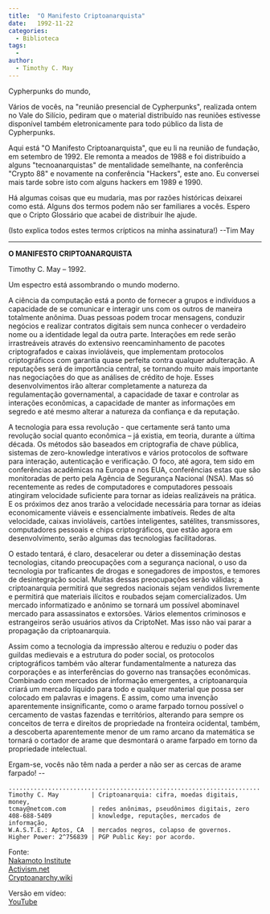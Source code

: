 ```yaml
---
title:  "O Manifesto Criptoanarquista"
date:   1992-11-22
categories:
  - Biblioteca
tags:
  -
author:
  - Timothy C. May
---
```


Cypherpunks do mundo,

Vários de vocês, na "reunião presencial de Cypherpunks", realizada ontem no Vale do Silício, pediram que o material distribuído nas reuniões estivesse disponível também eletronicamente para todo público da lista de Cypherpunks.

Aqui está "O Manifesto Criptoanarquista", que eu li na reunião de fundação, em setembro de 1992\. Ele remonta a meados de 1988 e foi distribuído a alguns "tecnoanarquistas" de mentalidade semelhante, na conferência "Crypto 88" e novamente na conferência "Hackers", este ano. Eu conversei mais tarde sobre isto com alguns hackers em 1989 e 1990.

Há algumas coisas que eu mudaria, mas por razões históricas deixarei como está. Alguns dos termos podem não ser familiares a vocês. Espero que o Cripto Glossário que acabei de distribuir lhe ajude.

(Isto explica todos estes termos crípticos na minha assinatura!) --Tim May

---

**O MANIFESTO CRIPTOANARQUISTA**

Timothy C. May – 1992.

Um espectro está assombrando o mundo moderno.

A ciência da computação está a ponto de fornecer a grupos e indivíduos a capacidade de se comunicar e interagir uns com os outros de maneira totalmente anônima. Duas pessoas podem trocar mensagens, conduzir negócios e realizar contratos digitais sem nunca conhecer o verdadeiro nome ou a identidade legal da outra parte. Interações em rede serão irrastreáveis através do extensivo reencaminhamento de pacotes criptografados e caixas invioláveis, que implementam protocolos criptográficos com garantia quase perfeita contra qualquer adulteração. A reputações será de importância central, se tornando muito mais importante nas negociações do que as análises de crédito de hoje. Esses desenvolvimentos irão alterar completamente a natureza da regulamentação governamental, a capacidade de taxar e controlar as interações econômicas, a capacidade de manter as informações em segredo e até mesmo alterar a natureza da confiança e da reputação.

A tecnologia para essa revolução - que certamente será tanto uma revolução social quanto econômica – já existia, em teoria, durante a última década. Os métodos são baseados em criptografia de chave pública, sistemas de zero-knowledge interativos e vários protocolos de software para interação, autenticação e verificação. O foco, até agora, tem sido em conferências acadêmicas na Europa e nos EUA, conferências estas que são monitoradas de perto pela Agência de Segurança Nacional (NSA). Mas só recentemente as redes de computadores e computadores pessoais atingiram velocidade suficiente para tornar as ideias realizáveis na prática. E os próximos dez anos trarão a velocidade necessária para tornar as ideias economicamente viáveis ​​e essencialmente imbatíveis. Redes de alta velocidade, caixas invioláveis, cartões inteligentes, satélites, transmissores, computadores pessoais e chips criptográficos, que estão agora em desenvolvimento, serão algumas das tecnologias facilitadoras.

O estado tentará, é claro, desacelerar ou deter a disseminação destas tecnologias, citando preocupações com a segurança nacional, o uso da tecnologia por traficantes de drogas e sonegadores de impostos, e temores de desintegração social. Muitas dessas preocupações serão válidas; a criptoanarquia permitirá que segredos nacionais sejam vendidos livremente e permitirá que materiais ilícitos e roubados sejam comercializados. Um mercado informatizado e anônimo se tornará um possível abominavel mercado ​​para assassinatos e extorsões. Vários elementos criminosos e estrangeiros serão usuários ativos da CriptoNet. Mas isso não vai parar a propagação da criptoanarquia.

Assim como a tecnologia da impressão alterou e reduziu o poder das guildas medievais e a estrutura do poder social, os protocolos criptográficos também vão alterar fundamentalmente a natureza das corporações e as interferências do governo nas transações econômicas. Combinado com mercados de informação emergentes, a criptoanarquia criará um mercado líquido para todo e qualquer material que possa ser colocado em palavras e imagens. E assim, como uma invenção aparentemente insignificante, como o arame farpado tornou possível o cercamento de vastas fazendas e territórios, alterando para sempre os conceitos de terra e direitos de propriedade na fronteira ocidental, também, a descoberta aparentemente menor de um ramo arcano da matemática se tornará o cortador de arame que desmontará o arame farpado em torno da propriedade intelectual.

Ergam-se, vocês não têm nada a perder a não ser as cercas de arame farpado! --



```
......................................................................
Timothy C. May         | Criptoanarquia: cifra, moedas digitais, money,  
tcmay@netcom.com       | redes anônimas, pseudônimos digitais, zero
408-688-5409           | knowledge, reputações, mercados de informação, 
W.A.S.T.E.: Aptos, CA  | mercados negros, colapso de governos.
Higher Power: 2^756839 | PGP Public Key: por acordo.
```


Fonte:  
[Nakamoto Institute](https://nakamotoinstitute.org/crypto-anarchist-manifesto/)  
[Activism.net](https://www.activism.net/cypherpunk/crypto-anarchy.html)  
[Cryptoanarchy.wiki](https://mailing-list-archive.cryptoanarchy.wiki/archive/1992/11/eda5e66d8aed5985d60a1fa5432c9751789b5e50dc11cf515c7dd67a511a3d78/)  

Versão em vídeo:  
[YouTube](https://www.youtube.com/watch?v=Ch8Xp1BgR48)
